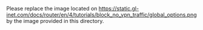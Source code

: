 Please replace the image located on https://static.gl-inet.com/docs/router/en/4/tutorials/block_no_vpn_traffic/global_options.png by the image provided in this directory.